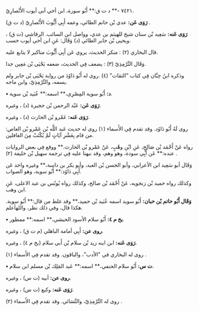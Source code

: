 ٧٤٢١ -** د ت ق:** أَبُو سورة، ابن أخي أبي أيوب الأَنْصارِيّ.

**رَوَى عَن:** عدي بْن حاتم الطائي، وعمه أَبِي أَيُّوبَ الأَنْصارِيّ (د ت ق) .

**رَوَى عَنه:** سَعِيد بْن سنان شيخ للهيثم بن عدي، وواصل ابن السائب. الرقاشي (ت ق) ، ويحيى بْن جابر الطائي (د) وَقَال: عَنِ ابن أخي أيوب حسب.

قال البخاري (٢) : منكر الحديث، يروي عَن أَبِي أَيُّوبَ مناكير لا يتابع عليه.

وَقَال التِّرْمِذِيّ (٣) : يضعف فِي الحديث، ضعفه يَحْيَى بْن مَعِين جدا.

وذكره ابنُ حِبَّان فِي كتاب "الثقات" (٤) .روى له أَبُو دَاوُدَ من رواية يَحْيَى بْن جابر ولم يسمه، والتِّرْمِذِيّ، وابن ماجه.

**• د:** أَبُو سوية المِصْرِي،** اسمه:** عُبَيد بْن سوية.

**رَوَى عَن:** عَبْد الرحمن بْن حجيرة (د) ، وغيره.

**رَوَى عَنه:** عَمْرو بْن الحارث (د) ، وغيره.

روى لَهُ أَبُو دَاوُد. وقد تقدم فِي الأَسماء (١) روى له حديث عَبد اللَّه بْن عَمْرو بْن العاص: من قام بِعَشْرِ آيَاتٍ لَمْ يُكْتَبْ مِنَ الغافلين.

رواه عَنْ أَحْمَد بْن صَالِحٍ، عَنِ ابْنِ وهْبٍ، عَنْ عَمْرو بْن الحارث.** ووقع فِي بعض الروايات عنده:** عَن أَبِي سودة، وهو وهم، وقد نبهنا عليه فِي ترجمة سهيل بْن خليفة (٢) .

وَقَال أبو سَعِيد ابن الأعرابي، وأبو الحسن بْن العبد، وأبو بكر بن داسة،** وغيره واحد عَن أَبِي دَاوُد:** أَبُو سوية، وهو الصواب.

وكذلك رواه حميد بْن زنجويه، عَنْ أَحْمَد بْن صالح، وكذلك رواه يُونُس بن عبد الاعلى، عَنِ ابن وهب.

**وَقَال أَبُو حاتم بْن حبان:** أَبُو سويد اسمه عُبَيد بْن حميد،** وقد غلط من قال:** أَبُو سوية. هكذا قال، وفي ذلك نظر، واللهأعلم.

**• بخ م ٤:** أَبُو سلام الأسود الحبشي،** اسمه:** ممطور.

**روى عن:** أَبِي أمامة الباهلي (م ت ق) ، وغيره.

**رَوَى عَنه:** ابن ابنه زيد بْن سلام بْن أَبي سلام (بخ م ٤) ، وغيره.

روى له البخاري في "الأدب"، والباقون. وقد تقدم فِي الأَسماء (١) .

**• ت س:** أَبُو سلام الحنفي،** اسمه:** عَبد المَلِك بْن مسلم ابن سلام.

**روى عن:** أبيه (ت س) ، وغيره.

**رَوَى عَنه:** وكيع (ت س) ، وغيره.

روى له التِّرْمِذِيّ، والنَّسَائي. وقد تقدم فِي الأَسماء (٢) .